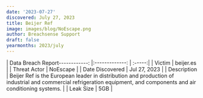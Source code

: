 ```yaml
---
date: '2023-07-27'
discovered: July 27, 2023
title: Beijer Ref
image: images/blog/NoEscape.png
author: Breachsense Support
draft: false
yearmonths: 2023/july
---
```


| Data Breach Report------------:     |:-------------:    | :-----:|
| Victim      | beijer.es      | 
| Threat Actor      | NoEscape      | 
| Date Discovered      | Jul 27, 2023      | 
| Description      | Beijer Ref is the European leader in distribution and production of industrial and commercial refrigeration equipment, and components and air conditioning systems.      | 
| Leak Size      | 5GB      | 

